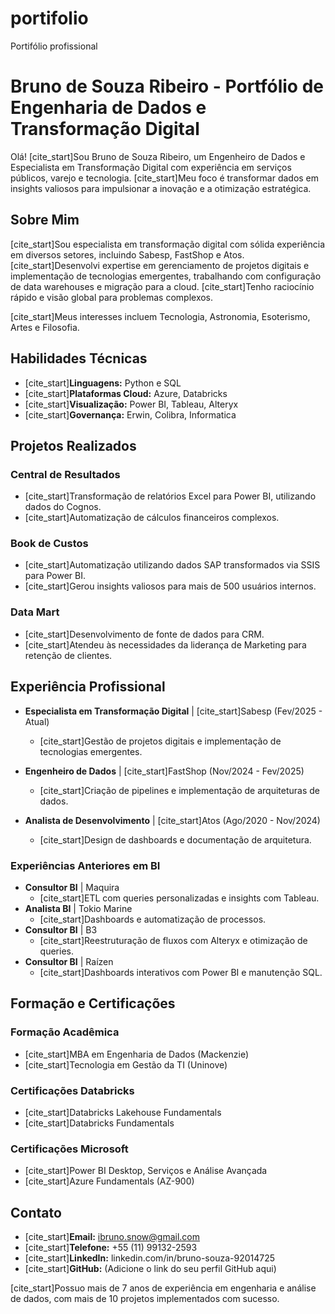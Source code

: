 # portifolio
Portifólio profissional
# Bruno de Souza Ribeiro - Portfólio de Engenharia de Dados e Transformação Digital

Olá! [cite_start]Sou Bruno de Souza Ribeiro, um Engenheiro de Dados e Especialista em Transformação Digital com experiência em serviços públicos, varejo e tecnologia.  [cite_start]Meu foco é transformar dados em insights valiosos para impulsionar a inovação e a otimização estratégica. 

## Sobre Mim

[cite_start]Sou especialista em transformação digital com sólida experiência em diversos setores, incluindo Sabesp, FastShop e Atos.  [cite_start]Desenvolvi expertise em gerenciamento de projetos digitais e implementação de tecnologias emergentes, trabalhando com configuração de data warehouses e migração para a cloud.  [cite_start]Tenho raciocínio rápido e visão global para problemas complexos. 

[cite_start]Meus interesses incluem Tecnologia, Astronomia, Esoterismo, Artes e Filosofia. 

## Habilidades Técnicas

* [cite_start]**Linguagens:** Python e SQL 
* [cite_start]**Plataformas Cloud:** Azure, Databricks 
* [cite_start]**Visualização:** Power BI, Tableau, Alteryx 
* [cite_start]**Governança:** Erwin, Colibra, Informatica 

## Projetos Realizados

### Central de Resultados
* [cite_start]Transformação de relatórios Excel para Power BI, utilizando dados do Cognos. 
* [cite_start]Automatização de cálculos financeiros complexos. 

### Book de Custos
* [cite_start]Automatização utilizando dados SAP transformados via SSIS para Power BI. 
* [cite_start]Gerou insights valiosos para mais de 500 usuários internos. 

### Data Mart
* [cite_start]Desenvolvimento de fonte de dados para CRM. 
* [cite_start]Atendeu às necessidades da liderança de Marketing para retenção de clientes. 

## Experiência Profissional

* **Especialista em Transformação Digital** | [cite_start]Sabesp (Fev/2025 - Atual) 
    * [cite_start]Gestão de projetos digitais e implementação de tecnologias emergentes. 

* **Engenheiro de Dados** | [cite_start]FastShop (Nov/2024 - Fev/2025) 
    * [cite_start]Criação de pipelines e implementação de arquiteturas de dados. 

* **Analista de Desenvolvimento** | [cite_start]Atos (Ago/2020 - Nov/2024) 
    * [cite_start]Design de dashboards e documentação de arquitetura. 

### Experiências Anteriores em BI

* **Consultor BI** | Maquira
    * [cite_start]ETL com queries personalizadas e insights com Tableau. 
* **Analista BI** | Tokio Marine
    * [cite_start]Dashboards e automatização de processos. 
* **Consultor BI** | B3
    * [cite_start]Reestruturação de fluxos com Alteryx e otimização de queries. 
* **Consultor BI** | Raízen
    * [cite_start]Dashboards interativos com Power BI e manutenção SQL. 

## Formação e Certificações

### Formação Acadêmica
* [cite_start]MBA em Engenharia de Dados (Mackenzie) 
* [cite_start]Tecnologia em Gestão da TI (Uninove) 

### Certificações Databricks
* [cite_start]Databricks Lakehouse Fundamentals 
* [cite_start]Databricks Fundamentals 

### Certificações Microsoft
* [cite_start]Power BI Desktop, Serviços e Análise Avançada 
* [cite_start]Azure Fundamentals (AZ-900) 

## Contato

* [cite_start]**Email:** ibruno.snow@gmail.com 
* [cite_start]**Telefone:** +55 (11) 99132-2593 
* [cite_start]**LinkedIn:** linkedin.com/in/bruno-souza-92014725 
* [cite_start]**GitHub:** (Adicione o link do seu perfil GitHub aqui) 

[cite_start]Possuo mais de 7 anos de experiência em engenharia e análise de dados, com mais de 10 projetos implementados com sucesso.
